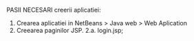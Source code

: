 PASII NECESARI creerii aplicatiei:
1. Crearea aplicatiei in NetBeans > Java web > Web Aplication
2. Creearea paginilor JSP.
    2.a. login.jsp;
